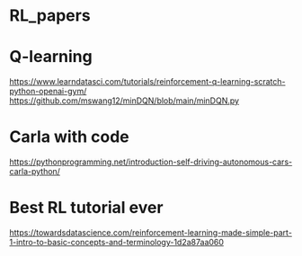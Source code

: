 # RL_papers

# Q-learning </br>
https://www.learndatasci.com/tutorials/reinforcement-q-learning-scratch-python-openai-gym/ </br>
https://github.com/mswang12/minDQN/blob/main/minDQN.py </br>


# Carla with code </br>
https://pythonprogramming.net/introduction-self-driving-autonomous-cars-carla-python/

# Best RL tutorial ever </br>
https://towardsdatascience.com/reinforcement-learning-made-simple-part-1-intro-to-basic-concepts-and-terminology-1d2a87aa060
